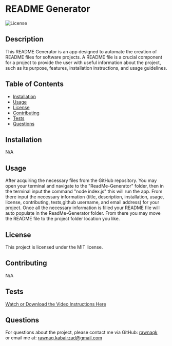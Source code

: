 
  # README Generator
  
  ![License](https://img.shields.io/badge/license-MIT-blue.svg)
  
  ## Description
  This README Generator is an app designed to automate the creation of README files for software projects. A README file is a crucial component for a project to provide the user with useful information about the project, such as its purpose, features, installation instructions, and usage guidelines.
  
  ## Table of Contents
  - [Installation](#installation)
  - [Usage](#usage)
  - [License](#license)
  - [Contributing](#contributing)
  - [Tests](#tests)
  - [Questions](#questions)
  
  ## Installation
  N/A
  
  ## Usage
  After acquiring the necessary files from the GitHub repository. You may open your terminal and navigate to the "ReadMe-Generator" folder, then in the terminal input the command "node index.js" this will run the app. From there input the necessary information (title, description, installation, usage, license, contributing, tests,github username, and email address) for your project. Once all the necessary information is filled your README file will auto populate in the ReadMe-Generator folder. From there you may move the README file to the project folder location you like.
  
  ## License
  This project is licensed under the MIT license.
  
  ## Contributing
  N/A
  
  ## Tests
  [Watch or Download the Video Instructions Here](https://drive.google.com/file/d/your_video_id/view?usp=sharing)
  
  ## Questions
  For questions about the project, please contact me via GitHub: [rawnaqk](https://github.com/rawnaqk)  
  or email me at: rawnaq.kabairzad@gmail.com
  